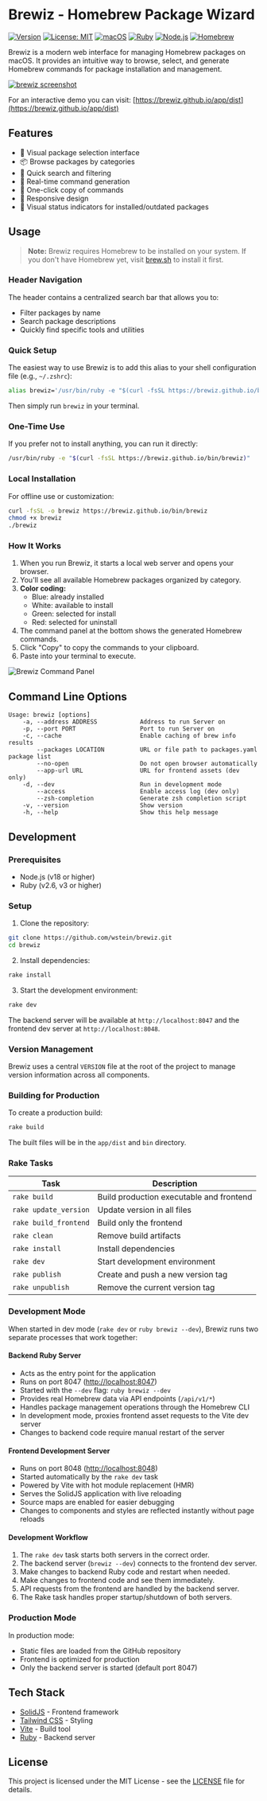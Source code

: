 # Brewiz - Homebrew Package Wizard

[![Version](https://img.shields.io/badge/version-0.9.11-blue.svg)](https://github.com/wstein/brewiz/tree/v0.9.11)
[![License: MIT](https://img.shields.io/badge/License-MIT-yellow.svg)](https://opensource.org/licenses/MIT)
[![macOS](https://img.shields.io/badge/platform-macOS-lightgrey.svg)](https://www.apple.com/macos)
[![Ruby](https://img.shields.io/badge/ruby-%3E%3D%202.6-red.svg)](https://www.ruby-lang.org/)
[![Node.js](https://img.shields.io/badge/node-%3E%3D%2018.0.0-green.svg)](https://nodejs.org/)
[![Homebrew](https://img.shields.io/badge/homebrew-required-orange.svg)](https://brew.sh/)

Brewiz is a modern web interface for managing Homebrew packages on macOS. It provides an intuitive way to browse, select, and generate Homebrew commands for package installation and management.

[![brewiz screenshot](https://brewiz.github.io/docs/images/brewiz-small.png)](https://brewiz.github.io/docs/images/brewiz-full.png)

For an interactive demo you can visit: [https://brewiz.github.io/app/dist](https://brewiz.github.io/app/dist)

## Features

- 🎯 Visual package selection interface
- 📦 Browse packages by categories
- 🔎 Quick search and filtering
- 🔄 Real-time command generation
- 🚀 One-click copy of commands
- 💫 Responsive design
- 🎨 Visual status indicators for installed/outdated packages

## Usage

> **Note:** Brewiz requires Homebrew to be installed on your system. If you don't have Homebrew yet, visit [brew.sh](https://brew.sh) to install it first.

### Header Navigation

The header contains a centralized search bar that allows you to:

- Filter packages by name
- Search package descriptions
- Quickly find specific tools and utilities

### Quick Setup

The easiest way to use Brewiz is to add this alias to your shell configuration file (e.g., `~/.zshrc`):

```bash
alias brewiz='/usr/bin/ruby -e "$(curl -fsSL https://brewiz.github.io/bin/brewiz)" --'
```

Then simply run `brewiz` in your terminal.

### One-Time Use

If you prefer not to install anything, you can run it directly:

```bash
/usr/bin/ruby -e "$(curl -fsSL https://brewiz.github.io/bin/brewiz)"
```

### Local Installation

For offline use or customization:

```bash
curl -fsSL -o brewiz https://brewiz.github.io/bin/brewiz
chmod +x brewiz
./brewiz
```

### How It Works

1. When you run Brewiz, it starts a local web server and opens your browser.
2. You'll see all available Homebrew packages organized by category.
3. **Color coding:**
   - Blue: already installed
   - White: available to install
   - Green: selected for install
   - Red: selected for uninstall
4. The command panel at the bottom shows the generated Homebrew commands.
5. Click "Copy" to copy the commands to your clipboard.
6. Paste into your terminal to execute.

![Brewiz Command Panel](https://brewiz.github.io/docs/images/brewiz-cmd.png)

## Command Line Options

```text
Usage: brewiz [options]
    -a, --address ADDRESS            Address to run Server on
    -p, --port PORT                  Port to run Server on
    -c, --cache                      Enable caching of brew info results
        --packages LOCATION          URL or file path to packages.yaml package list
        --no-open                    Do not open browser automatically
        --app-url URL                URL for frontend assets (dev only)
    -d, --dev                        Run in development mode
        --access                     Enable access log (dev only)
        --zsh-completion             Generate zsh completion script
    -v, --version                    Show version
    -h, --help                       Show this help message
```

## Development

### Prerequisites

- Node.js (v18 or higher)
- Ruby (v2.6, v3 or higher)

### Setup

1. Clone the repository:

```bash
git clone https://github.com/wstein/brewiz.git
cd brewiz
```

2. Install dependencies:

```bash
rake install
```

3. Start the development environment:

```bash
rake dev
```

The backend server will be available at `http://localhost:8047` and the frontend dev server at `http://localhost:8048`.

### Version Management

Brewiz uses a central `VERSION` file at the root of the project to manage version information across all components.

### Building for Production

To create a production build:

```bash
rake build
```

The built files will be in the `app/dist` and `bin` directory.

### Rake Tasks

| Task | Description |
|------|-------------|
| `rake build` | Build production executable and frontend |
| `rake update_version` | Update version in all files |
| `rake build_frontend` | Build only the frontend |
| `rake clean` | Remove build artifacts |
| `rake install` | Install dependencies |
| `rake dev` | Start development environment |
| `rake publish` | Create and push a new version tag |
| `rake unpublish` | Remove the current version tag |

### Development Mode

When started in dev mode (`rake dev` or `ruby brewiz --dev`), Brewiz runs two separate processes that work together:

#### Backend Ruby Server

- Acts as the entry point for the application
- Runs on port 8047 (<http://localhost:8047>)
- Started with the `--dev` flag: `ruby brewiz --dev`
- Provides real Homebrew data via API endpoints (`/api/v1/*`)
- Handles package management operations through the Homebrew CLI
- In development mode, proxies frontend asset requests to the Vite dev server
- Changes to backend code require manual restart of the server

#### Frontend Development Server

- Runs on port 8048 (<http://localhost:8048>)
- Started automatically by the `rake dev` task
- Powered by Vite with hot module replacement (HMR)
- Serves the SolidJS application with live reloading
- Source maps are enabled for easier debugging
- Changes to components and styles are reflected instantly without page reloads

#### Development Workflow

1. The `rake dev` task starts both servers in the correct order.
2. The backend server (`brewiz --dev`) connects to the frontend dev server.
3. Make changes to backend Ruby code and restart when needed.
4. Make changes to frontend code and see them immediately.
5. API requests from the frontend are handled by the backend server.
6. The Rake task handles proper startup/shutdown of both servers.

### Production Mode

In production mode:

- Static files are loaded from the GitHub repository
- Frontend is optimized for production
- Only the backend server is started (default port 8047)

## Tech Stack

- [SolidJS](https://www.solidjs.com/) - Frontend framework
- [Tailwind CSS](https://tailwindcss.com/) - Styling
- [Vite](https://vitejs.dev/) - Build tool
- [Ruby](https://www.ruby-lang.org/) - Backend server

## License

This project is licensed under the MIT License - see the [LICENSE](https://raw.githubusercontent.com/wstein/brewiz/refs/heads/main/LICENSE) file for details.
